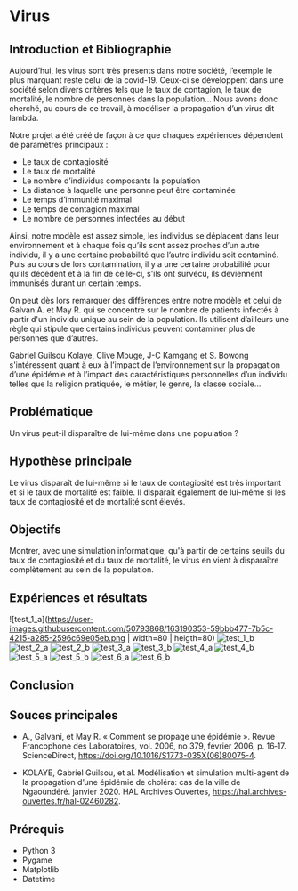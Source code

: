 # Virus

## Introduction et Bibliographie
Aujourd’hui, les virus sont très présents dans notre société, l’exemple le plus marquant reste celui de la covid-19. Ceux-ci se développent dans une société selon divers critères tels que le taux de contagion, le taux de mortalité, le nombre de personnes dans la population…
Nous avons donc cherché, au cours de ce travail, à modéliser la propagation d’un virus dit lambda.

Notre projet a été créé de façon à ce que chaques expériences dépendent de paramètres principaux :
- Le taux de contagiosité
- Le taux de mortalité
- Le nombre d’individus composants la population
- La distance à laquelle une personne peut être contaminée
- Le temps d’immunité maximal
- Le temps de contagion maximal
- Le nombre de personnes infectées au début

Ainsi, notre modèle est assez simple, les individus se déplacent dans leur environnement et à chaque fois qu’ils sont assez proches d’un autre individu, il y a une certaine probabilité que l’autre individu soit contaminé. Puis au cours de lors contamination, il y a une certaine probabilité pour qu’ils décèdent et à la fin de celle-ci, s'ils ont survécu, ils deviennent immunisés durant un certain temps. 

On peut dès lors remarquer des différences entre notre modèle et celui de Galvan A. et May R. qui se concentre sur le nombre de patients infectés à partir d'un individu unique au sein de la population. Ils utilisent d’ailleurs une règle qui stipule que certains individus peuvent contaminer plus de personnes que d’autres.

Gabriel Guilsou Kolaye, Clive Mbuge, J-C Kamgang et S. Bowong s'intéressent quant à eux à l’impact de l’environnement sur la propagation d’une épidémie et à l’impact des caractéristiques personnelles d’un individu telles que la religion pratiquée, le métier, le genre, la classe sociale…

## Problématique
Un virus peut-il disparaître de lui-même dans une population ?

## Hypothèse principale
Le virus disparaît de lui-même si le taux de contagiosité est très important et si le taux de mortalité est faible.
Il disparaît également de lui-même si les taux de contagiosité et de mortalité sont élevés.

## Objectifs
Montrer, avec une simulation informatique, qu'à partir de certains seuils du taux de contagiosité et du taux de mortalité, le virus en vient à
disparaître complètement au sein de la population.

 
 ## Expériences et résultats
 ![test_1_a](https://user-images.githubusercontent.com/50793868/163190353-59bbb477-7b5c-4215-a285-2596c69e05eb.png | width=80 | heigth=80) 
 ![test_1_b](https://user-images.githubusercontent.com/50793868/163190361-6ee696f9-a411-4937-b628-3150695e18cc.png)
![test_2_a](https://user-images.githubusercontent.com/50793868/163190362-730624fe-d2b2-4f41-831c-81df1ccedd1d.png)
![test_2_b](https://user-images.githubusercontent.com/50793868/163190365-db659680-c114-46bc-aca0-fa4cc96385e0.png)
![test_3_a](https://user-images.githubusercontent.com/50793868/163190367-96ce27c0-e957-4ed5-a3e8-206af76ac38e.png)
![test_3_b](https://user-images.githubusercontent.com/50793868/163190370-c8de16e1-f201-45c9-a312-0ec37538d817.png)
![test_4_a](https://user-images.githubusercontent.com/50793868/163190375-e6e99df8-827e-433e-84a0-baa7effcd095.png)
![test_4_b](https://user-images.githubusercontent.com/50793868/163190378-52e34913-c64a-4a5b-995c-222e37b156a7.png)
![test_5_a](https://user-images.githubusercontent.com/50793868/163190382-310c1e79-52d0-4a05-8f8f-72876ee89c11.png)
![test_5_b](https://user-images.githubusercontent.com/50793868/163190388-7f87bf37-c42e-4ba0-b046-031d8d6e175a.png)
![test_6_a](https://user-images.githubusercontent.com/50793868/163190389-db7377db-8d03-441e-af90-78e5419e3d8d.png)
![test_6_b](https://user-images.githubusercontent.com/50793868/163190392-033aeaf5-b1bd-4f1b-81ad-3b8a02430389.png)

 ## Conclusion
 
 ## Souces principales
- A., Galvani, et May R. « Comment se propage une épidémie ». Revue Francophone 	des Laboratoires, vol. 2006, no 379, février 2006, p. 16‑17. ScienceDirect, 		https://doi.org/10.1016/S1773-035X(06)80075-4.

- KOLAYE, Gabriel Guilsou, et al. Modélisation et simulation multi-agent de la 		propagation d’une épidémie de choléra: cas de la ville de Ngaoundéré. janvier 		2020. HAL Archives Ouvertes, https://hal.archives-ouvertes.fr/hal-02460282. 
 
 ## Prérequis
 - Python 3
 - Pygame
 - Matplotlib
 - Datetime

